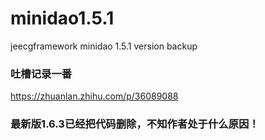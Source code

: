 # minidao1.5.1
jeecgframework minidao 1.5.1 version backup

###  吐槽记录一番
https://zhuanlan.zhihu.com/p/36089088

### 最新版1.6.3已经把代码删除，不知作者处于什么原因！
